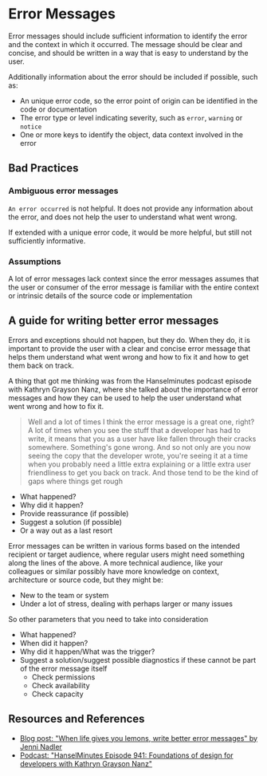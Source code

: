 # Error Messages

Error messages should include sufficient information to identify the error and the context in which it occurred. The message should be clear and concise, and should be written in a way that is easy to understand by the user.

Additionally information about the error should be included if possible, such as:

- An unique error code, so the error point of origin can be identified in the code or documentation
- The error type or level indicating severity, such as `error`, `warning` or `notice`
- One or more keys to identify the object, data context involved in the error

## Bad Practices

### Ambiguous error messages

`An error occurred` is not helpful. It does not provide any information about the error, and does not help the user to understand what went wrong.

If extended with a unique error code, it would be more helpful, but still not sufficiently informative.

### Assumptions

A lot of error messages lack context since the error messages assumes that the user or consumer of the error message is familiar with the entire context or intrinsic details of the source code or implementation

## A guide for writing better error messages

Errors and exceptions should not happen, but they do. When they do, it is important to provide the user with a clear and concise error message that helps them understand what went wrong and how to fix it and how to get them back on track.

A thing that got me thinking was from the Hanselminutes podcast episode with Kathryn Grayson Nanz, where she talked about the importance of error messages and how they can be used to help the user understand what went wrong and how to fix it.

> Well and a lot of times I think the error message is a great one, right? A lot of times when you see the stuff that a developer has had to write, it means that you as a user have like fallen through their cracks somewhere. Something's gone wrong. And so not only are you now seeing the copy that the developer wrote, you're seeing it at a time when you probably need a little extra explaining or a little extra user friendliness to get you back on track. And those tend to be the kind of gaps where things get rough

- What happened?
- Why did it happen?
- Provide reassurance (if possible)
- Suggest a solution (if possible)
- Or a way out as a last resort

Error messages can be written in various forms based on the intended recipient or target audience, where regular users might need something along the lines of the above. A more technical audience, like your colleagues or similar possibly have more knowledge on context, architecture or source code, but they might be:

- New to the team or system
- Under a lot of stress, dealing with perhaps larger or many issues

So other parameters that you need to take into consideration

- What happened?
- When did it happen?
- Why did it happen/What was the trigger?
- Suggest a solution/suggest possible diagnostics if these cannot be part of the error message itself
  - Check permissions
  - Check availability
  - Check capacity

## Resources and References

- [Blog post: "When life gives you lemons, write better error messages" by Jenni Nadler](https://scribe.rip/when-life-gives-you-lemons-write-better-error-messages-46c5223e1a2f)
- [Podcast: "HanselMinutes Episode 941: Foundations of design for developers with Kathryn Grayson Nanz"](https://hanselminutes.com/941/foundations-of-design-for-developers-with-kathryn-grayson-nanz)
